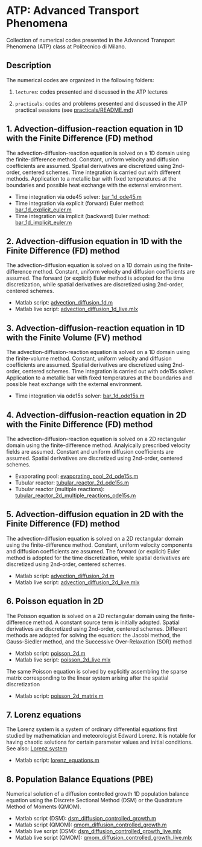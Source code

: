 # ATP: Advanced Transport Phenomena
Collection of numerical codes presented in the Advanced Transport Phenomena (ATP) class at Politecnico di Milano.

Description
-----------
The numerical codes are organized in the following folders:

1. `lectures`: codes presented and discussed in the ATP lectures

2. `practicals`: codes and problems presented and discussed in the ATP practical sessions (see [practicals/README.md](practicals/README.md))


## 1. Advection-diffusion-reaction equation in 1D with the Finite Difference (FD) method
The advection-diffusion-reaction equation is solved on a 1D domain using the finite-difference method. Constant, uniform velocity and diffusion coefficients are assumed. Spatial derivatives are discretized using 2nd-order, centered schemes. Time integration is carried out with different methods. Application to a metallic bar with fixed temperatures at the boundaries and possible heat exchange with the external environment.
* Time integration via ode45 solver: [bar_1d_ode45.m](lectures/FDM1D/bar_1d_ode45.m)
* Time integration via explicit (forward) Euler method: [bar_1d_explicit_euler.m](lectures/FDM1D/bar_1d_explicit_euler.m)
* Time integration via implicit (backward) Euler method: [bar_1d_implicit_euler.m](lectures/FDM1D/bar_1d_implicit_euler.m)

## 2. Advection-diffusion equation in 1D with the Finite Difference (FD) method
The advection-diffusion equation is solved on a 1D domain using the finite-difference method. Constant, uniform velocity and diffusion coefficients are assumed. The forward (or explicit) Euler method is adopted for the time discretization, while spatial derivatives are discretized using 2nd-order, centered schemes.
* Matlab script: [advection_diffusion_1d.m](lectures/FDM1D//advection_diffusion_1d.m)
* Matlab live script: [advection_diffusion_1d_live.mlx](lectures/FDM1D/advection_diffusion_1d_live.mlx)

## 3. Advection-diffusion-reaction equation in 1D with the Finite Volume (FV) method
The advection-diffusion-reaction equation is solved on a 1D domain using the finite-volume method. Constant, uniform velocity and diffusion coefficients are assumed. Spatial derivatives are discretized using 2nd-order, centered schemes. Time integration is carried out with ode15s solver. Application to a metallic bar with fixed temperatures at the boundaries and possible heat exchange with the external environment.
* Time integration via ode15s solver: [bar_1d_ode15s.m](lectures/FVM1D/bar_1d_ode15s.m)

## 4. Advection-diffusion-reaction equation in 2D with the Finite Difference (FD) method
The advection-diffusion-reaction equation is solved on a 2D rectangular domain using the finite-difference method. Analyically prescribed velocity fields are assumed. Constant and uniform diffusion coefficients are assumed. Spatial derivatives are discretized using 2nd-order, centered schemes.
* Evaporating pool: [evaporating_pool_2d_ode15s.m](lectures/FDM2D/evaporating_pool_2d_ode15s.m)
* Tubular reactor: [tubular_reactor_2d_ode15s.m](lectures/FDM2D/tubular_reactor_2d_ode15s.m)
* Tubular reactor (multiple reactions): [tubular_reactor_2d_multiple_reactions_ode15s.m](lectures/FDM2D/tubular_reactor_2d_multiple_reactions_ode15s.m)

## 5. Advection-diffusion equation in 2D with the Finite Difference (FD) method
The advection-diffusion equation is solved on a 2D rectangular domain using the finite-difference method. Constant, uniform velocity components and diffusion coefficients are assumed. The forward (or explicit) Euler method is adopted for the time discretization, while spatial derivatives are discretized using 2nd-order, centered schemes.
* Matlab script: [advection_diffusion_2d.m](lectures/FDM2D/advection_diffusion_2d.m)
* Matlab live script: [advection_diffusion_2d_live.mlx](lectures/FDM2D/advection_diffusion_2d_live.mlx)

## 6. Poisson equation in 2D
The Poisson equation is solved on a 2D rectangular domain using the finite-difference method. A constant source term is initially adopted. Spatial derivatives are discretized using 2nd-order, centered schemes. Different methods are adopted for solving the equation: the Jacobi method, the Gauss-Siedler method, and the Successive Over-Relaxation (SOR) method
* Matlab script: [poisson_2d.m](lectures/FDM2D/poisson_2d.m)
* Matlab live script: [poisson_2d_live.mlx](lectures/FDM2D/poisson_2d_live.mlx)

The same Poisson equation is solved by explicitly assembling the sparse matrix corresponding to the linear system arising after the spatial discretization
* Matlab script: [poisson_2d_matrix.m](lectures/FDM2D/poisson_2d_matrix.m)

## 7. Lorenz equations
The Lorenz system is a system of ordinary differential equations first studied by mathematician and meteorologist Edward Lorenz. It is notable for having chaotic solutions for certain parameter values and initial conditions. See also: [Lorenz system](https://en.wikipedia.org/wiki/Lorenz_system)
* Matlab script: [lorenz_equations.m](lectures/turbulence/lorenz_equations.m)

## 8. Population Balance Equations (PBE)
Numerical solution of a diffusion controlled growth 1D population balance equation using the Discrete Sectional Method (DSM) or the Quadrature Method of  Moments (QMOM).
* Matlab script (DSM): [dsm_diffusion_controlled_growth.m](lectures/PBE/dsm_diffusion_controlled_growth.m)
* Matlab script (QMOM): [qmom_diffusion_controlled_growth.m](lectures/PBE/qmom_diffusion_controlled_growth.m)
* Matlab live script (DSM): [dsm_diffusion_controlled_growth_live.mlx](lectures/PBE/dsm_diffusion_controlled_growth_live.mlx)
* Matlab live script (QMOM): [qmom_diffusion_controlled_growth_live.mlx](lectures/PBE/qmom_diffusion_controlled_growth_live.mlx)
